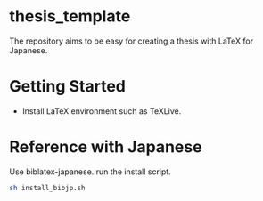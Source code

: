 # thesis_template
The repository aims to be easy for creating a thesis with LaTeX for Japanese.

# Getting Started

- Install LaTeX environment such as TeXLive.

# Reference with Japanese
Use biblatex-japanese. run the install script.
``` bash
sh install_bibjp.sh
```